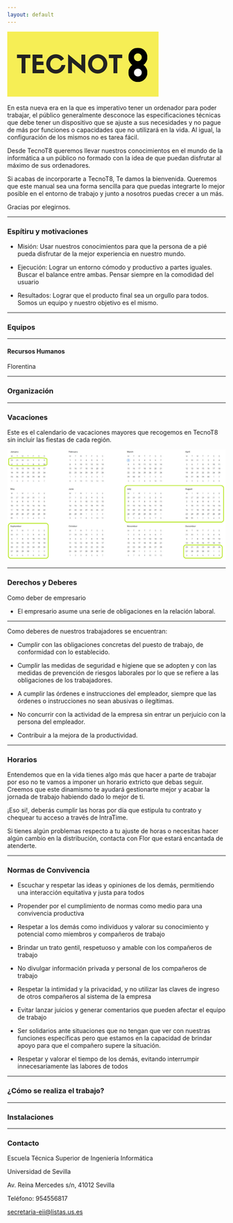 ```yaml
---
layout: default
---
```


![TecnoT8](/assets/images/frontc.png)

En esta nueva era en la que es imperativo tener un ordenador para poder trabajar, el público generalmente desconoce las especificaciones técnicas que debe tener un dispositivo que se ajuste a sus necesidades y no pague de más por funciones o capacidades que no utilizará en la vida. Al igual, la configuración de los mismos no es tarea fácil.

Desde TecnoT8 queremos llevar nuestros conocimientos en el mundo de la informática a un público no formado con la idea de que puedan disfrutar al máximo de sus ordenadores.

Si acabas de incorporarte a TecnoT8, Te damos la bienvenida. Queremos que este manual sea una forma sencilla para que puedas integrarte lo mejor posible en el entorno de trabajo y junto a nosotros puedas crecer a un más.

Gracias por elegirnos.

***

### Espítiru y motivaciones

*   Misión: Usar nuestros conocimientos para que la persona de a pié pueda disfrutar de la mejor experiencia en nuestro mundo.

*   Ejecución: Lograr un entorno cómodo y productivo a partes iguales. Buscar el balance entre ambas. Pensar siempre en la comodidad del usuario

*   Resultados: Lograr que el producto final sea un orgullo para todos. Somos un equipo y nuestro objetivo es el mismo.

***

### Equipos


***

#### Recursos Humanos

Florentina

***

### Organización

***

### Vacaciones

Este es el calendario de vacaciones mayores que recogemos en TecnoT8 sin incluir las fiestas de cada región.

![Calendario](/assets/images/calendario.png)

***

### Derechos y Deberes

Como deber de empresario 

- El empresario asume una serie de obligaciones en la relación laboral.

***

Como deberes de nuestros trabajadores se encuentran: 

- Cumplir con las obligaciones concretas del puesto de trabajo, de conformidad con lo establecido.

- Cumplir las medidas de seguridad e higiene que se adopten y con las medidas de prevención de riesgos laborales por lo que se refiere a las obligaciones de los trabajadores.

- A cumplir las órdenes e instrucciones del empleador, siempre que las órdenes o instrucciones no sean abusivas o ilegítimas.

- No concurrir con la actividad de la empresa sin entrar un perjuicio con la persona del empleador.

- Contribuir a la mejora de la productividad. 

***


### Horarios

Entendemos que en la vida tienes algo más que hacer a parte de trabajar por eso no te vamos a imponer un horario extricto que debas seguir. Creemos que este dinamismo te ayudará gestionarte mejor y acabar la jornada de trabajo habiendo dado lo mejor de ti.

¡Eso si!, deberás cumplir las horas por día que estipula tu contrato y chequear tu acceso a través de IntraTime.

Si tienes algún problemas respecto a tu ajuste de horas o necesitas hacer algún cambio en la distribución, contacta con Flor que estará encantada de atenderte.

***

### Normas de Convivencia

- Escuchar y respetar las ideas y opiniones de los demás, permitiendo una interacción equitativa y justa para todos

- Propender por el cumplimiento de normas como medio para una convivencia productiva

- Respetar a los demás como individuos y valorar su conocimiento y potencial como miembros y compañeros de trabajo

- Brindar un trato gentil, respetuoso y amable con los compañeros de trabajo

- No divulgar información privada y personal de los compañeros de trabajo

- Respetar la intimidad y la privacidad, y no utilizar las claves de ingreso de otros compañeros al sistema de la empresa

- Evitar lanzar juicios y generar comentarios que pueden afectar el equipo de trabajo

- Ser solidarios ante situaciones que no tengan que ver con nuestras funciones específicas pero que estamos en la capacidad de brindar apoyo para que el compañero supere la situación.

- Respetar y valorar el tiempo de los demás, evitando interrumpir innecesariamente las labores de todos

***

### ¿Cómo se realiza el trabajo?

***

### Instalaciones

***

### Contacto

Escuela Técnica Superior de Ingeniería Informática

Universidad de Sevilla

Av. Reina Mercedes s/n,
41012 Sevilla

Teléfono: 954556817

secretaria-eii@listas.us.es
